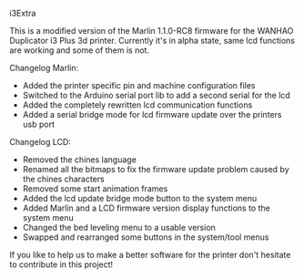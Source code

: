 i3Extra

This is a modified version of the Marlin 1.1.0-RC8 firmware for the WANHAO Duplicator i3 Plus 3d printer.
Currently it's in alpha state, same lcd functions are working and some of them is not.

Changelog Marlin:
- Added the printer specific pin and machine configuration files
- Switched to the Arduino serial port lib to add a second serial for the lcd
- Added the completely rewritten lcd communication functions
- Added a serial bridge mode for lcd firmware update over the printers usb port

Changelog LCD:
- Removed the chines language
- Renamed all the bitmaps to fix the firmware update problem caused by the chines characters
- Removed some start animation frames
- Added the lcd update bridge mode button to the system menu
- Added Marlin and a LCD firmware version display functions to the system menu 
- Changed the bed leveling menu to a usable version
- Swapped and rearranged some buttons in the system/tool menus

If you like to help us to make a better software for the printer don't hesitate to contribute in this project!
